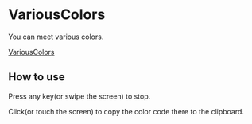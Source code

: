 # VariousColors

You can meet various colors.

[VariousColors](https://8ab.github.io/VariousColors/)

## How to use

Press any key(or swipe the screen) to stop.

Click(or touch the screen) to copy the color code there to the clipboard.